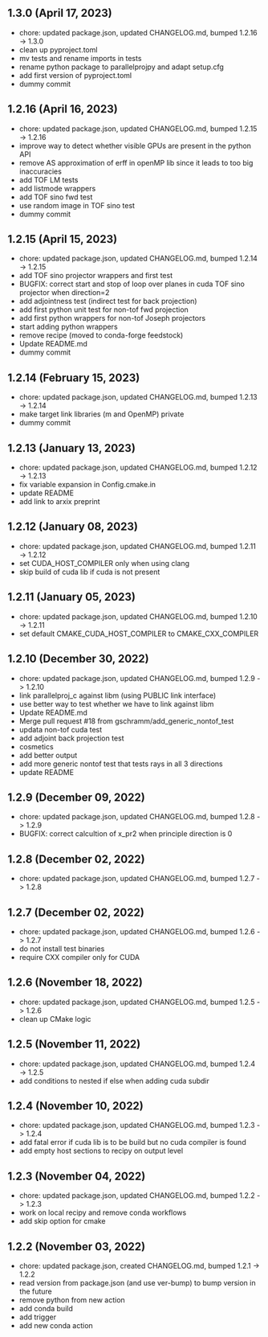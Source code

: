 ## 1.3.0 (April 17, 2023)
- chore: updated package.json, updated CHANGELOG.md, bumped 1.2.16 -> 1.3.0
- clean up pyproject.toml
- mv tests and rename imports in tests
- rename python package to parallelprojpy and adapt setup.cfg
- add first version of pyproject.toml
- dummy commit


## 1.2.16 (April 16, 2023)

- chore: updated package.json, updated CHANGELOG.md, bumped 1.2.15 -> 1.2.16
- improve way to detect whether visible GPUs are present in the python API
- remove AS approximation of erff in openMP lib since it leads to too big inaccuracies
- add TOF LM tests
- add listmode wrappers
- add TOF sino fwd test
- use random image in TOF sino test
- dummy commit

## 1.2.15 (April 15, 2023)

- chore: updated package.json, updated CHANGELOG.md, bumped 1.2.14 -> 1.2.15
- add TOF sino projector wrappers and first test
- BUGFIX: correct start and stop of loop over planes in cuda TOF sino projector when direction=2
- add adjointness test (indirect test for back projection)
- add first python unit test for non-tof fwd projection
- add first python wrappers for non-tof Joseph projectors
- start adding python wrappers
- remove recipe (moved to conda-forge feedstock)
- Update README.md
- dummy commit

## 1.2.14 (February 15, 2023)

- chore: updated package.json, updated CHANGELOG.md, bumped 1.2.13 -> 1.2.14
- make target link libraries (m and OpenMP) private
- dummy commit

## 1.2.13 (January 13, 2023)

- chore: updated package.json, updated CHANGELOG.md, bumped 1.2.12 -> 1.2.13
- fix variable expansion in Config.cmake.in
- update README
- add link to arxix preprint

## 1.2.12 (January 08, 2023)

- chore: updated package.json, updated CHANGELOG.md, bumped 1.2.11 -> 1.2.12
- set CUDA_HOST_COMPILER only when using clang
- skip build of cuda lib if cuda is not present

## 1.2.11 (January 05, 2023)

- chore: updated package.json, updated CHANGELOG.md, bumped 1.2.10 -> 1.2.11
- set default CMAKE_CUDA_HOST_COMPILER to CMAKE_CXX_COMPILER

## 1.2.10 (December 30, 2022)

- chore: updated package.json, updated CHANGELOG.md, bumped 1.2.9 -> 1.2.10
- link parallelproj_c against libm (using PUBLIC link interface)
- use better way to test whether we have to link against libm
- Update README.md
- Merge pull request #18 from gschramm/add_generic_nontof_test
- updata non-tof cuda test
- add adjoint back projection test
- cosmetics
- add better output
- add more generic nontof test that tests rays in all 3 directions
- update README

## 1.2.9 (December 09, 2022)

- chore: updated package.json, updated CHANGELOG.md, bumped 1.2.8 -> 1.2.9
- BUGFIX: correct calcultion of x_pr2 when principle direction is 0

## 1.2.8 (December 02, 2022)

- chore: updated package.json, updated CHANGELOG.md, bumped 1.2.7 -> 1.2.8

## 1.2.7 (December 02, 2022)

- chore: updated package.json, updated CHANGELOG.md, bumped 1.2.6 -> 1.2.7
- do not install test binaries
- require CXX compiler only for CUDA

## 1.2.6 (November 18, 2022)

- chore: updated package.json, updated CHANGELOG.md, bumped 1.2.5 -> 1.2.6
- clean up CMake logic

## 1.2.5 (November 11, 2022)

- chore: updated package.json, updated CHANGELOG.md, bumped 1.2.4 -> 1.2.5
- add conditions to nested if else when adding cuda subdir

## 1.2.4 (November 10, 2022)

- chore: updated package.json, updated CHANGELOG.md, bumped 1.2.3 -> 1.2.4
- add fatal error if cuda lib is to be build but no cuda compiler is found
- add empty host sections to recipy on output level

## 1.2.3 (November 04, 2022)

- chore: updated package.json, updated CHANGELOG.md, bumped 1.2.2 -> 1.2.3
- work on local recipy and remove conda workflows
- add skip option for cmake

## 1.2.2 (November 03, 2022)

- chore: updated package.json, created CHANGELOG.md, bumped 1.2.1 -> 1.2.2
- read version from package.json (and use ver-bump) to bump version in the future
- remove python from new action
- add conda build
- add trigger
- add new conda action
